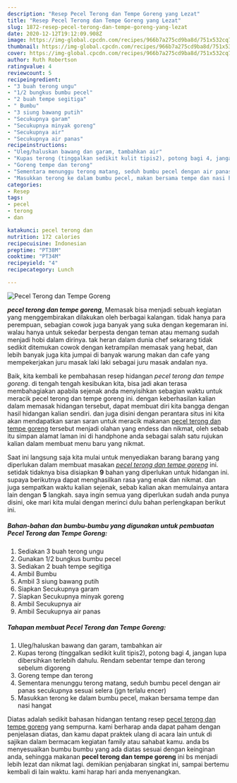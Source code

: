 ```yaml
---
description: "Resep Pecel Terong dan Tempe Goreng yang Lezat"
title: "Resep Pecel Terong dan Tempe Goreng yang Lezat"
slug: 1872-resep-pecel-terong-dan-tempe-goreng-yang-lezat
date: 2020-12-12T19:12:09.908Z
image: https://img-global.cpcdn.com/recipes/966b7a275cd9ba8d/751x532cq70/pecel-terong-dan-tempe-goreng-foto-resep-utama.jpg
thumbnail: https://img-global.cpcdn.com/recipes/966b7a275cd9ba8d/751x532cq70/pecel-terong-dan-tempe-goreng-foto-resep-utama.jpg
cover: https://img-global.cpcdn.com/recipes/966b7a275cd9ba8d/751x532cq70/pecel-terong-dan-tempe-goreng-foto-resep-utama.jpg
author: Ruth Robertson
ratingvalue: 4
reviewcount: 5
recipeingredient:
- "3 buah terong ungu"
- "1/2 bungkus bumbu pecel"
- "2 buah tempe segitiga"
- " Bumbu"
- "3 siung bawang putih"
- "Secukupnya garam"
- "Secukupnya minyak goreng"
- "Secukupnya air"
- "Secukupnya air panas"
recipeinstructions:
- "Uleg/haluskan bawang dan garam, tambahkan air"
- "Kupas terong (tinggalkan sedikit kulit tipis2), potong bagi 4, jangan lupa dibersihkan terlebih dahulu. Rendam sebentar tempe dan terong sebelum digoreng"
- "Goreng tempe dan terong"
- "Sementara menunggu terong matang, seduh bumbu pecel dengan air panas secukupnya sesuai selera (jgn terlalu encer)"
- "Masukkan terong ke dalam bumbu pecel, makan bersama tempe dan nasi hangat"
categories:
- Resep
tags:
- pecel
- terong
- dan

katakunci: pecel terong dan 
nutrition: 172 calories
recipecuisine: Indonesian
preptime: "PT38M"
cooktime: "PT34M"
recipeyield: "4"
recipecategory: Lunch

---
```



![Pecel Terong dan Tempe Goreng](https://img-global.cpcdn.com/recipes/966b7a275cd9ba8d/751x532cq70/pecel-terong-dan-tempe-goreng-foto-resep-utama.jpg)

<b><i>pecel terong dan tempe goreng</i></b>, Memasak bisa menjadi sebuah kegiatan yang menggembirakan dilakukan oleh berbagai kalangan. tidak hanya para perempuan, sebagian cowok juga banyak yang suka dengan kegemaran ini. walau hanya untuk sekedar berpesta dengan teman atau memang sudah menjadi hobi dalam dirinya. tak heran dalam dunia chef sekarang tidak sedikit ditemukan cowok dengan ketrampilan memasak yang hebat, dan lebih banyak juga kita jumpai di banyak warung makan dan cafe yang mempekerjakan juru masak laki laki sebagai juru masak andalan nya.



Baik, kita kembali ke pembahasan resep hidangan <i>pecel terong dan tempe goreng</i>. di tengah tengah kesibukan kita, bisa jadi akan terasa membahagiakan apabila sejenak anda menyisihkan sebagian waktu untuk meracik pecel terong dan tempe goreng ini. dengan keberhasilan kalian dalam memasak hidangan tersebut, dapat membuat diri kita bangga dengan hasil hidangan kalian sendiri. dan juga disini dengan perantara situs ini kita akan mendapatkan saran saran untuk meracik makanan <u>pecel terong dan tempe goreng</u> tersebut menjadi olahan yang endess dan nikmat, oleh sebab itu simpan alamat laman ini di handphone anda sebagai salah satu rujukan kalian dalam membuat menu baru yang nikmat.


Saat ini langsung saja kita mulai untuk menyediakan barang barang yang diperlukan dalam membuat masakan <u><i>pecel terong dan tempe goreng</i></u> ini. setidak tidaknya bisa disiapkan <b>9</b> bahan yang diperlukan untuk hidangan ini. supaya berikutnya dapat menghasilkan rasa yang enak dan nikmat. dan juga sempatkan waktu kalian sejenak, sebab kalian akan memulainya antara lain dengan <b>5</b> langkah. saya ingin semua yang diperlukan sudah anda punya disini, oke mari kita mulai dengan merinci dulu bahan perlengkapan berikut ini.

<!--inarticleads1-->

##### Bahan-bahan dan bumbu-bumbu yang digunakan untuk pembuatan Pecel Terong dan Tempe Goreng:

1. Sediakan 3 buah terong ungu
1. Gunakan 1/2 bungkus bumbu pecel
1. Sediakan 2 buah tempe segitiga
1. Ambil  Bumbu
1. Ambil 3 siung bawang putih
1. Siapkan Secukupnya garam
1. Siapkan Secukupnya minyak goreng
1. Ambil Secukupnya air
1. Ambil Secukupnya air panas




<!--inarticleads2-->

##### Tahapan membuat Pecel Terong dan Tempe Goreng:

1. Uleg/haluskan bawang dan garam, tambahkan air
1. Kupas terong (tinggalkan sedikit kulit tipis2), potong bagi 4, jangan lupa dibersihkan terlebih dahulu. Rendam sebentar tempe dan terong sebelum digoreng
1. Goreng tempe dan terong
1. Sementara menunggu terong matang, seduh bumbu pecel dengan air panas secukupnya sesuai selera (jgn terlalu encer)
1. Masukkan terong ke dalam bumbu pecel, makan bersama tempe dan nasi hangat




Diatas adalah sedikit bahasan hidangan tentang resep <u>pecel terong dan tempe goreng</u> yang sempurna. kami berharap anda dapat paham dengan penjelasan diatas, dan kamu dapat praktek ulang di acara lain untuk di sajikan dalam bermacam kegiatan family atau sahabat kamu. anda bs menyesuaikan bumbu bumbu yang ada diatas sesuai dengan keinginan anda, sehingga makanan <b>pecel terong dan tempe goreng</b> ini bs menjadi lebih lezat dan nikmat lagi. demikian penjabaran singkat ini, sampai bertemu kembali di lain waktu. kami harap hari anda menyenangkan.
